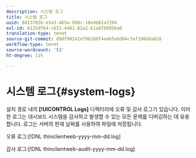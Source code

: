 ```yaml
---
description: 시스템 로그
title: 시스템 로그
uuid: 8413702b-e3a3-465a-990c-10e4b81a7294
exl-id: 6125df64-c831-4481-82a2-61a8fb9956a6
translation-type: tm+mt
source-git-commit: d9df90242ef96188f4e4b5e6d04cfef196b0a628
workflow-type: tm+mt
source-wordcount: '53'
ht-degree: 11%

---
```


# 시스템 로그{#system-logs}

설치 경로 내의 **[!UICONTROL Logs]** 디렉터리에 오류 및 감사 로그가 있습니다. 이러한 로그는 대시보드 시스템을 감사하고 발생할 수 있는 모든 문제를 디버깅하는 데 유용합니다. 로그는 서버의 현재 날짜를 사용하여 파일에 저장됩니다.

오류 로그:[!DNL thinclientweb-yyyy-mm-dd.log]

감사 로그:[!DNL thinclientweb-audit-yyyy-mm-dd.log]
